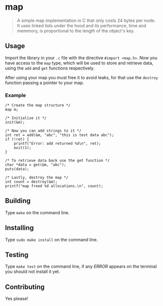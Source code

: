 # map

> A simple map implementation in C that only costs 24 bytes per node.
It uses linked lists under the hood and its performance, time and memmory,
is proportional to the length of the object's key.


## Usage

Import the library in your `.c` file with the directive `#import <map.h>`. Now
you have access to the `map` type, which will be used to store and retrieve
data, using the `add` and `get` functions respectively.

After using your map you must free it to avoid leaks, for that use the
`destroy` function passing a pointer to your map.


### Example

```{c}
/* Create the map structure */
map m;

/* Initialize it */
init(&m);

/* Now you can add strings to it */
int ret = add(&m, "abc", "this is test data abc");
if (!ret) {
    printf("Error: add returned %d\n", ret);
    exit(1);
}

/* To retrieve data back use the get function */
char *data = get(&m, "abc");
puts(data);

/* Lastly, destroy the map */
int count = destroy(&m);
printf("map freed %d allocations.\n", count);

```


## Building

Type `make` on the command line.


## Installing

Type `sudo make install` on the command line.


## Testing

Type `make test` on the command line, if any *ERROR* appears on the terminal
you should not install it yet.


## Contributing

Yes please!
